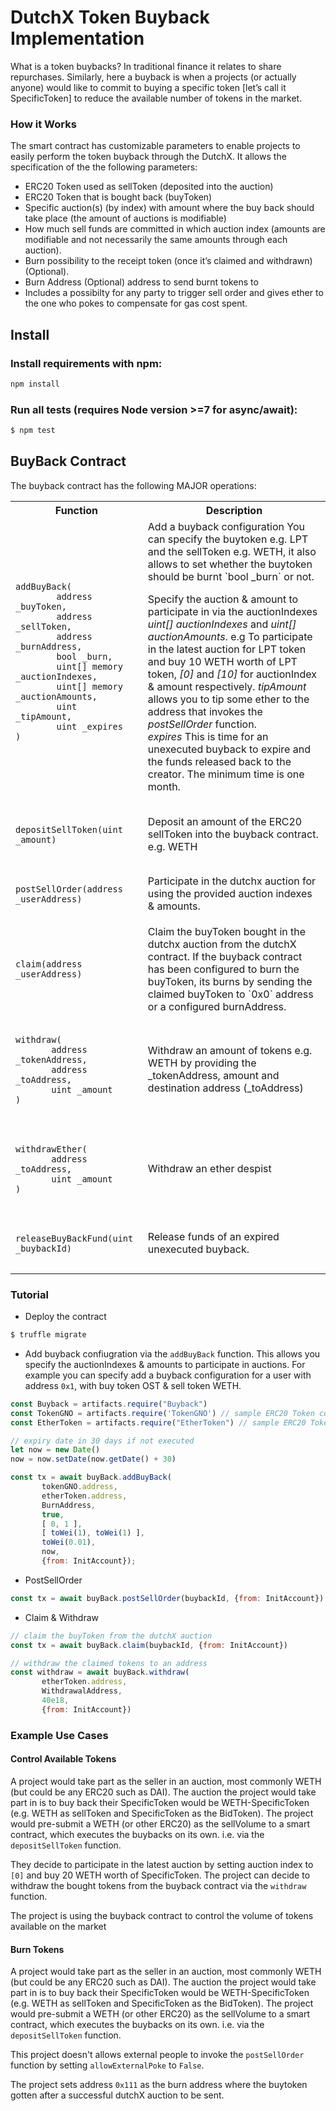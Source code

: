 # DutchX Token Buyback Implementation

What is a token buybacks? In traditional finance it relates to share repurchases. Similarly, here a buyback is when a projects (or actually anyone) would like to commit to buying a specific token [let’s call it SpecificToken] to reduce the available number of tokens in the market.

### How it Works

The smart contract has customizable parameters to enable projects to easily perform the token buyback through the DutchX. It allows the specification of the the following parameters:

- ERC20 Token used as sellToken (deposited into the auction)
- ERC20 Token that is bought back (buyToken)
- Specific auction(s) (by index) with amount where the buy back should take place (the amount of auctions is modifiable)
- How much sell funds are committed in which auction index (amounts are modifiable and not necessarily the same amounts through each auction).
- Burn possibility to the receipt token (once it’s claimed and withdrawn) (Optional).
- Burn Address (Optional) address to send burnt tokens to
- Includes a possibilty for any party to trigger sell order and gives ether to the one who pokes to compensate for gas cost spent.

## Install
### Install requirements with npm:
```sh
npm install
```

### Run all tests (requires Node version >=7 for async/await):
```sh
$ npm test
```

## BuyBack Contract
The buyback contract has the following MAJOR operations:

<table>
<tr>
<th>Function</th>
<th>Description</th>
</tr>
<tr>
<td>
<pre>
<code> 
addBuyBack(
        address _buyToken,
        address _sellToken, 
        address _burnAddress, 
        bool _burn, 
        uint[] memory _auctionIndexes, 
        uint[] memory _auctionAmounts,
        uint _tipAmount,
        uint _expires
)
</code>
</pre>
</td>
<td>
Add a buyback configuration
You can specify the buytoken e.g. LPT and the sellToken e.g. WETH,
it also allows to set whether the buytoken should be burnt `bool _burn` or not.<br />

Specify the auction & amount to participate in via the auctionIndexes <em>uint[] auctionIndexes</em> and <em>uint[] auctionAmounts</em>. e.g To participate
in the latest auction for LPT token and buy 10 WETH worth of LPT token,
<em>[0]</em> and <em>[10]</em> for auctionIndex & amount respectively.
<em>tipAmount</em> allows you to tip some ether to the address that invokes the <em>postSellOrder</em> function.<br />
<em>expires</em> This is time for an unexecuted buyback to expire and the funds released back to the creator. The minimum time is one month.

</td>
</tr>
<tr>
<td>
<pre>
<code>
depositSellToken(uint _amount)
</code>
</pre>
</td>
<td>
Deposit an amount of the ERC20 sellToken into the buyback contract. e.g. WETH
</td>
</tr>
<tr>
<td>
<pre>
<code>
postSellOrder(address _userAddress)
</code>
</pre>
</td>
<td>
Participate in the dutchx auction for using the provided
auction indexes & amounts.
</td>
</tr>
<tr>
<td>
<pre>
<code>
claim(address _userAddress)
</code>
</pre>
</td>
<td>
Claim the buyToken bought in the dutchx auction from the dutchX contract. If the buyback contract
has been configured to burn the buyToken, its burns by sending the claimed buyToken to `0x0` address or a
configured burnAddress.
</td>
</tr>
<tr>
<td>
<pre>
<code>
withdraw(
       address _tokenAddress, 
       address _toAddress, 
       uint _amount 
)
</code>
</pre>
</td>
<td>
Withdraw an amount of tokens e.g. WETH by providing the _tokenAddress, amount and destination address (_toAddress)
</td>
</tr>
<tr>
<td>
<pre>
<code>
withdrawEther(
       address _toAddress, 
       uint _amount 
)
</code>
</pre>
</td>
<td>
Withdraw an ether despist
</td>
</tr>
<tr>
<td>
<pre>
<code>
releaseBuyBackFund(uint _buybackId)
</code>
</pre>
</td>
<td>
Release funds of an expired unexecuted buyback.
</td>
</tr>
</table>


### Tutorial
- Deploy the contract
```bash
$ truffle migrate
```
- Add buyback confiugration via the `addBuyBack` function. This allows you specify the auctionIndexes & amounts to participate in auctions. For example you can specify add a buyback configuration for a user with address `0x1`, with buy token OST & sell token WETH.

```javascript
const Buyback = artifacts.require("Buyback")
const TokenGNO = artifacts.require('TokenGNO') // sample ERC20 Token contracts
const EtherToken = artifacts.require("EtherToken") // sample ERC20 Token contracts

// expiry date in 30 days if not executed
let now = new Date()
now = now.setDate(now.getDate() + 30)

const tx = await buyBack.addBuyBack(
       tokenGNO.address, 
       etherToken.address, 
       BurnAddress,
       true, 
       [ 0, 1 ], 
       [ toWei(1), toWei(1) ], 
       toWei(0.01),
       now,
       {from: InitAccount});     
```

- PostSellOrder

```javascript
const tx = await buyBack.postSellOrder(buybackId, {from: InitAccount});

```

- Claim & Withdraw

```javascript
// claim the buyToken from the dutchX auction
const tx = await buyBack.claim(buybackId, {from: InitAccount})

// withdraw the claimed tokens to an address
const withdraw = await buyBack.withdraw(
       etherToken.address,
       WithdrawalAddress,
       40e18,
       {from: InitAccount})
```

### Example Use Cases

#### Control Available Tokens

A project would take part as the seller in an auction, most commonly WETH (but could be any ERC20 such as DAI). 
The auction the project would take part in is to buy back their SpecificToken would be WETH-SpecificToken (e.g. WETH as sellToken and SpecificToken as the BidToken).
The project would pre-submit a WETH (or other ERC20) as the sellVolume to a smart contract, which executes the buybacks on its own. i.e. via the `depositSellToken` function.

They decide to participate in the latest auction by setting auction index to `[0]` and buy 20 WETH worth of SpecificToken.
The project can decide to withdraw the bought tokens from the buyback contract via the `withdraw` function.

The project is using the buyback contract to control the volume of tokens available on the market

#### Burn Tokens

A project would take part as the seller in an auction, most commonly WETH (but could be any ERC20 such as DAI). 
The auction the project would take part in is to buy back their SpecificToken would be WETH-SpecificToken (e.g. WETH as sellToken and SpecificToken as the BidToken).
The project would pre-submit a WETH (or other ERC20) as the sellVolume to a smart contract, which executes the buybacks on its own. i.e. via the `depositSellToken` function.

This project doesn't allows external people to invoke the `postSellOrder` function by setting `allowExternalPoke` to `False`.

The project sets address `0x111` as the burn address where the buytoken gotten after a successful dutchX auction to be sent.